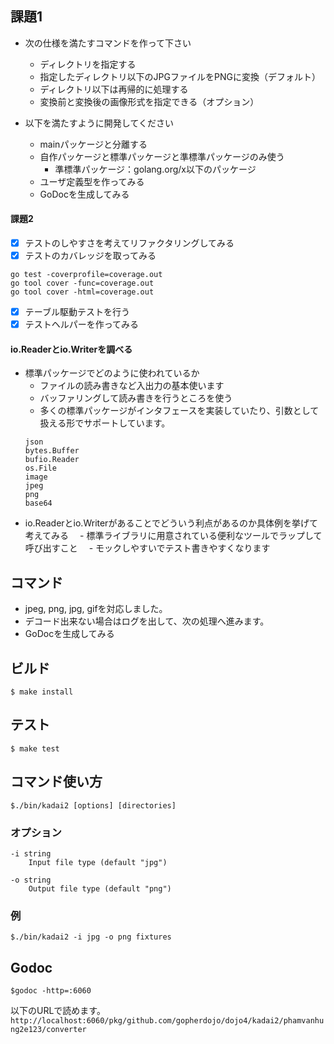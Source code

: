 ## 課題1
* 次の仕様を満たすコマンドを作って下さい
  - ディレクトリを指定する
  - 指定したディレクトリ以下のJPGファイルをPNGに変換（デフォルト）
  - ディレクトリ以下は再帰的に処理する
  - 変換前と変換後の画像形式を指定できる（オプション）

* 以下を満たすように開発してください
  - mainパッケージと分離する
  - 自作パッケージと標準パッケージと準標準パッケージのみ使う
    - 準標準パッケージ：golang.org/x以下のパッケージ
  - ユーザ定義型を作ってみる
  - GoDocを生成してみる

#### 課題2

  - [x] テストのしやすさを考えてリファクタリングしてみる
  - [x] テストのカバレッジを取ってみる
  ```
  go test -coverprofile=coverage.out
  go tool cover -func=coverage.out
  go tool cover -html=coverage.out
  ```
  - [x] テーブル駆動テストを行う
  - [x] テストヘルパーを作ってみる

#### io.Readerとio.Writerを調べる

- 標準パッケージでどのように使われているか
  - ファイルの読み書きなど入出力の基本使います
  - バッファリングして読み書きを行うところを使う
  - 多くの標準パッケージがインタフェースを実装していたり、引数として扱える形でサポートしています。
  ```
  json
  bytes.Buffer
  bufio.Reader
  os.File
  image
  jpeg
  png
  base64
  ```
- io.Readerとio.Writerがあることでどういう利点があるのか具体例を挙げて考えてみる 
　- 標準ライブラリに用意されている便利なツールでラップして呼び出すこと
　- モックしやすいでテスト書きやすくなります

## コマンド
* jpeg, png, jpg, gifを対応しました。
* デコード出来ない場合はログを出して、次の処理へ進みます。
* GoDocを生成してみる

## ビルド
```
$ make install
```
## テスト
```
$ make test
```

## コマンド使い方
```
$./bin/kadai2 [options] [directories]
```

### オプション
```
-i string
    Input file type (default "jpg")

-o string
    Output file type (default "png")
```

### 例
```
$./bin/kadai2 -i jpg -o png fixtures
```

## Godoc
```
$godoc -http=:6060
```
以下のURLで読めます。
`http://localhost:6060/pkg/github.com/gopherdojo/dojo4/kadai2/phamvanhung2e123/converter`
